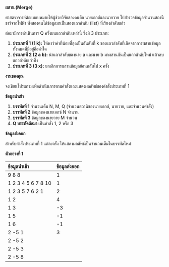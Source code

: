 **ผสาน (Merge)**

ศาสตราจารย์ต๋อยมอบหมายให้ผู้ช่วยวิจัยสองคนคือ นายเอกซ์และนายวาย ไปสำรวจข้อมูลจำนวนสถานีชาร์จรถไฟฟ้า ทั้งสองคนได้ข้อมูลมาเป็นสองแถวลำดับ (list) ที่เรียงลำดับแล้ว

ต่อมามีการดำเนินการ Q ครั้งบนแถวลำดับเหล่านี้ ซึ่งมี 3 ประเภท:
1.  **ประเภทที่ 1 (1 k):** ให้หาว่าค่าที่น้อยที่สุดเป็นอันดับที่ k ของแถวลำดับที่เกิดจากการผสานข้อมูลทั้งหมดที่มีอยู่คือค่าใด
2.  **ประเภทที่ 2 (2 a b):** นำแถวลำดับของนาย a และนาย b มาผสานกันเป็นแถวลำดับใหม่ แล้วลบแถวลำดับเก่าทิ้ง
3.  **ประเภทที่ 3 (3 x):** ยกเลิกการผสานข้อมูลย้อนกลับไป x ครั้ง

**งานของคุณ**

จงเขียนโปรแกรมเพื่อดำเนินการตามคำสั่งและแสดงผลลัพธ์ของคำสั่งประเภทที่ 1

**ข้อมูลนำเข้า**

1.  **บรรทัดที่ 1** จำนวนเต็ม N, M, Q (จำนวนสถานีของนายเอกซ์, นายวาย, และจำนวนคำสั่ง)
2.  **บรรทัดที่ 2** ข้อมูลของนายเอกซ์ N จำนวน
3.  **บรรทัดที่ 3** ข้อมูลของนายวาย M จำนวน
4.  **Q บรรทัดถัดมา** เป็นคำสั่ง 1, 2 หรือ 3

**ข้อมูลส่งออก**

สำหรับคำสั่งประเภทที่ 1 แต่ละครั้ง ให้แสดงผลลัพธ์เป็นจำนวนเต็มในบรรทัดใหม่

**ตัวอย่างที่ 1**

| ข้อมูลนำเข้า | ข้อมูลส่งออก |
| :--- | :--- |
| 9 8 8 | 1 |
| 1 2 3 4 5 6 7 8 10 | 1 |
| 1 2 3 5 7 6 2 1 | 2 |
| 1 2 | 4 |
| 1 3 | -3 |
| 1 5 | -1 |
| 1 6 | -1 |
| 2 -5 1 | 3 |
| 2 -5 2 | |
| 2 -5 3 | |
| 2 -5 8 | |